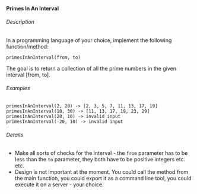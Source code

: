 #### Primes In An Interval

###### Description
In a programming language of your choice, implement the following function/method:
```
primesInAnInterval(from, to)
```
The goal is to return a collection of all the prime numbers in the given interval [from, to].

###### Examples
```
primesInAnInterval(2, 20) -> [2, 3, 5, 7, 11, 13, 17, 19]
primesInAnInterval(10, 30) -> [11, 13, 17, 19, 23, 29]
primesInAnInterval(20, 10) -> invalid input
primesInAnInterval(-20, 10) -> invalid input
```

###### Details
- Make all sorts of checks for the interval - the `from` parameter has to be less than the `to` parameter, they both have to be positive integers etc. etc.
- Design is not important at the moment. You could call the method from the main function, you could export it as a command line tool, you could execute it on a server - your choice.
